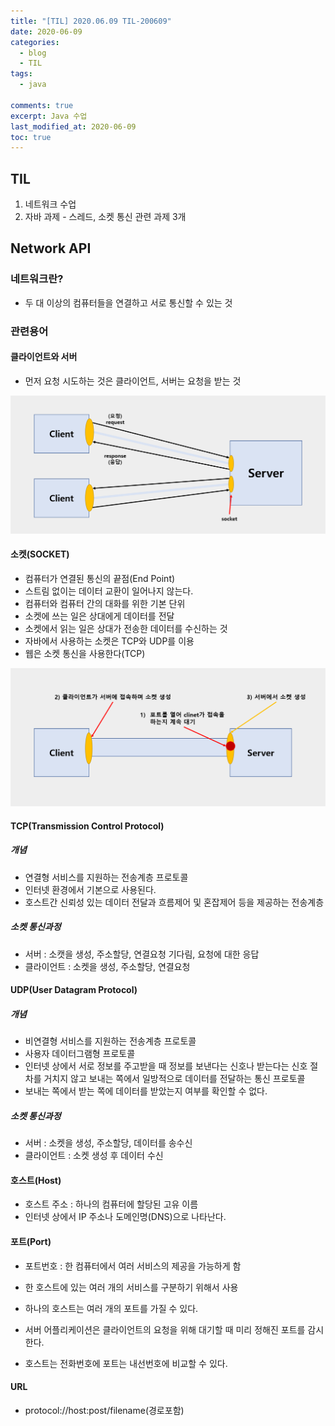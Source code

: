 ```yaml
---
title: "[TIL] 2020.06.09 TIL-200609"
date: 2020-06-09
categories:
  - blog
  - TIL
tags:
  - java

comments: true
excerpt: Java 수업
last_modified_at: 2020-06-09
toc: true
---
```


## TIL
1) 네트워크 수업
2) 자바 과제 - 스레드, 소켓 통신 관련 과제 3개


## Network API

### 네트워크란? 

- 두 대 이상의 컴퓨터들을 연결하고 서로 통신할 수 있는 것


### 관련용어

#### 클라이언트와 서버

- 먼저 요청 시도하는 것은 클라이언트, 서버는 요청을 받는 것

![클라이언트 서버](\assets\images\til\network01.png)

#### 소켓(SOCKET)

- 컴퓨터가 연결된 통신의 끝점(End Point)
- 스트림 없이는 데이터 교환이 일어나지 않는다.
- 컴퓨터와 컴퓨터 간의 대화를 위한 기본 단위
- 소켓에 쓰는 일은 상대에게 데이터를 전달
- 소켓에서 읽는 일은 상대가 전송한 데이터를 수신하는 것
- 자바에서 사용하는 소켓은 TCP와 UDP를 이용
- 웹은 소켓 통신을 사용한다(TCP)

![클라이언트 서버](\assets\images\til\network02.png)


#### TCP(Transmission Control Protocol)

##### 개념
- 연결형 서비스를 지원하는 전송계층 프로토콜
- 인터넷 환경에서 기본으로 사용된다.
- 호스트간 신뢰성 있는 데이터 전달과 흐름제어 및 혼잡제어 등을 제공하는 전송계층

##### 소켓 통신과정
- 서버 : 소캣을 생성, 주소할당, 연결요청 기다림, 요청에 대한 응답
- 클라이언트 : 소켓을 생성, 주소할당, 연결요청 

#### UDP(User Datagram Protocol)

##### 개념
- 비연결형 서비스를 지원하는 전송계층 프로토콜
- 사용자 데이터그램형 프로토콜
- 인터넷 상에서 서로 정보를 주고받을 때 정보를 보낸다는 신호나 받는다는 신호 절차를 거치지 않고 보내는 쪽에서 일방적으로 데이터를 전달하는 통신 프로토콜
- 보내는 쪽에서 받는 쪽에 데이터를 받았는지 여부를 확인할 수 없다.

##### 소켓 통신과정
- 서버 : 소켓을 생성, 주소할당, 데이터를 송수신
- 클라이언트 : 소켓 생성 후 데이터 수신


#### 호스트(Host)
- 호스트 주소 : 하나의 컴퓨터에 할당된 고유 이름
- 인터넷 상에서 IP 주소나 도메인명(DNS)으로 나타난다.

#### 포트(Port)
- 포트번호 : 한 컴퓨터에서 여러 서비스의 제공을 가능하게 함
- 한 호스트에 있는 여러 개의 서비스를 구분하기 위해서 사용

- 하나의 호스트는 여러 개의 포트를 가질 수 있다.
- 서버 어플리케이션은 클라이언트의 요청을 위해 대기할 때 미리 정해진 포트를 감시한다.
- 호스트는 전화번호에 포트는 내선번호에 비교할 수 있다.

#### URL
- protocol://host:post/filename(경로포함)
